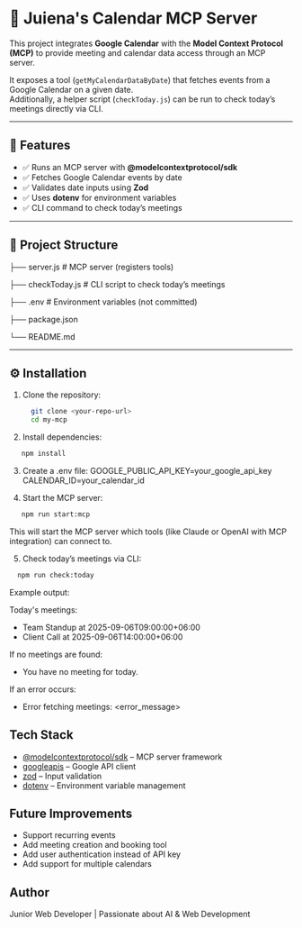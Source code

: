 # 📅 Juiena's Calendar MCP Server

This project integrates **Google Calendar** with the **Model Context Protocol (MCP)** to provide meeting and calendar data access through an MCP server.

It exposes a tool (`getMyCalendarDataByDate`) that fetches events from a Google Calendar on a given date.  
Additionally, a helper script (`checkToday.js`) can be run to check today’s meetings directly via CLI.

---

## 🚀 Features

- ✅ Runs an MCP server with **@modelcontextprotocol/sdk**
- ✅ Fetches Google Calendar events by date
- ✅ Validates date inputs using **Zod**
- ✅ Uses **dotenv** for environment variables
- ✅ CLI command to check today’s meetings

---

## 📂 Project Structure

├── server.js # MCP server (registers tools)

├── checkToday.js # CLI script to check today’s meetings

├── .env # Environment variables (not committed)

├── package.json

└── README.md

---

## ⚙️ Installation

1. Clone the repository:
   ```bash
     git clone <your-repo-url>
     cd my-mcp
   ```
2. Install dependencies:

```bash
   npm install
```

3. Create a .env file:
   GOOGLE_PUBLIC_API_KEY=your_google_api_key
   CALENDAR_ID=your_calendar_id

4. Start the MCP server:

```bash
   npm run start:mcp
```

This will start the MCP server which tools (like Claude or OpenAI with MCP integration) can connect to.

5. Check today’s meetings via CLI:

```bash
  npm run check:today
```

Example output:

Today's meetings:

- Team Standup at 2025-09-06T09:00:00+06:00
- Client Call at 2025-09-06T14:00:00+06:00

If no meetings are found:

- You have no meeting for today.

If an error occurs:

- Error fetching meetings: <error_message>

## Tech Stack

- [@modelcontextprotocol/sdk](https://www.npmjs.com/package/@modelcontextprotocol/sdk) – MCP server framework
- [googleapis](https://www.npmjs.com/package/googleapis) – Google API client
- [zod](https://www.npmjs.com/package/zod) – Input validation
- [dotenv](https://www.npmjs.com/package/dotenv) – Environment variable management

## Future Improvements

- Support recurring events
- Add meeting creation and booking tool
- Add user authentication instead of API key
- Add support for multiple calendars

## Author

Junior Web Developer | Passionate about AI & Web Development
